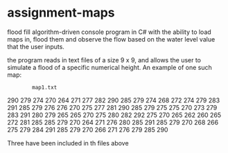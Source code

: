 # assignment-maps
flood fill algorithm-driven console program in C# with the ability to load maps in, flood them and observe the flow based on the water level value that the user inputs.

the program reads in text files of a size 9 x 9, and allows the user to simulate a flood of a specific numerical height.
An example of one such map: 

            map1.txt

290 279 274 270 264 271 277 282 290
285 279 274 268 272 274 279 283 291
285 279 276 276 270 275 277 281 290
285 279 275 275 270 273 279 283 291
280 279 265 265 270 275 280 282 292
275 270 265 262 260 265 272 281 285
285 279 270 264 271 276 280 285 291
285 279 270 268 266 275 279 284 291
285 279 270 266 271 276 279 285 290

Three have been included in th files above
